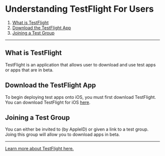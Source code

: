 # Understanding TestFlight For Users

1. [What is TestFlight](#what-is-testflight)
2. [Download the TestFlight App](#download-the-testflight-app)
3. [Joining a Test Group](#joining-a-test-group)

---

## What is TestFlight

TestFlight is an application that allows user to download and use test apps or apps that are in beta.

## Download the TestFlight App

To begin deploying test apps onto iOS, you must first download TestFlight. You can download TestFlight for iOS [here](https://apps.apple.com/us/app/testflight/id899247664).

## Joining a Test Group

You can either be invited to (by AppleID) or given a link to a test group. Joing this group will allow you to download apps in beta.

---

[Learn more about TestFlight here.](https://developer.apple.com/testflight/)
